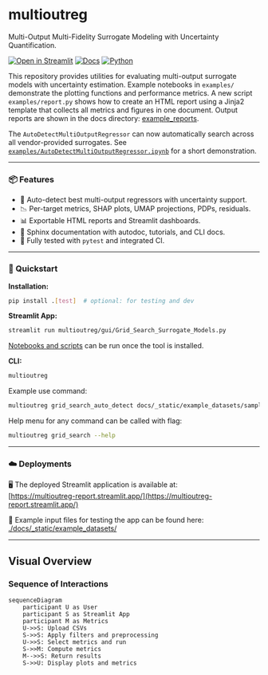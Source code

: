 <!-- # Copyright (c) 2025 takotime808 -->
# multioutreg #

Multi-Output Multi-Fidelity Surrogate Modeling with Uncertainty Quantification.

[![Open in Streamlit](https://static.streamlit.io/badges/streamlit_badge_black_white.svg)](https://multioutreg-sample.streamlit.app/)
[![Docs](https://img.shields.io/badge/docs-online-blue.svg)](https://takotime808.github.io/multioutreg/)
[![Python](https://img.shields.io/badge/python-3.9%2B-blue.svg)](https://www.python.org/)
<!-- [![PyPI](https://img.shields.io/pypi/v/multioutreg.svg)](https://pypi.org/project/multioutreg/) -->
<!-- [![License](https://img.shields.io/github/license/takotime808/multioutreg)](./LICENSE) -->
<!-- [![Build](https://github.com/takotime808/multioutreg/actions/workflows/python-ci.yml/badge.svg)](https://github.com/takotime808/multioutreg/actions/workflows/python-ci.yml) -->
<!-- [![Streamlit Smoke Test](https://github.com/takotime808/multioutreg/actions/workflows/streamlit-smoke.yml/badge.svg)](https://github.com/takotime808/multioutreg/actions/workflows/streamlit-smoke.yml) -->

This repository provides utilities for evaluating multi-output surrogate models
with uncertainty estimation. Example notebooks in `examples/` demonstrate the
plotting functions and performance metrics. A new script `examples/report.py`
shows how to create an HTML report using a Jinja2 template that collects all
metrics and figures in one document. Output reports are shown in the docs
directory: [example_reports](docs/example_reports/).

The `AutoDetectMultiOutputRegressor` can now automatically search across all
vendor-provided surrogates. See [`examples/AutoDetectMultiOutputRegressor.ipynb`](./examples/AutoDetectMultiOutputRegressor.ipynb) 
for a short demonstration.

----
### 📦 Features ###

- 🧠 Auto-detect best multi-output regressors with uncertainty support.
- 📉 Per-target metrics, SHAP plots, UMAP projections, PDPs, residuals.
- 📊 Exportable HTML reports and Streamlit dashboards.
- 📁 Sphinx documentation with autodoc, tutorials, and CLI docs.
- 🧪 Fully tested with `pytest` and integrated CI.

---
### 🚀 Quickstart ###

**Installation:**
```bash
pip install .[test]  # optional: for testing and dev
```

**Streamlit App:**
```sh
streamlit run multioutreg/gui/Grid_Search_Surrogate_Models.py
```

[Notebooks and scripts](examples/) can be run once the tool is installed.

**CLI:**

```sh
multioutreg
```

Example use command:
```sh
multioutreg grid_search_auto_detect docs/_static/example_datasets/sample_data.csv "x0,x1,x2,x3,x4,x5" "y0,y1"
```

Help menu for any command can be called with flag:
```sh
multioutreg grid_search --help
```

----
### ☁️ Deployments ###

🖥️ The deployed Streamlit application is available at:  
[https://multioutreg-report.streamlit.app/](https://multioutreg-report.streamlit.app/)

📂 Example input files for testing the app can be found here:  
[./docs/_static/example_datasets/](./docs/_static/example_datasets/)

----
## Visual Overview

### Sequence of Interactions

```mermaid
sequenceDiagram
    participant U as User
    participant S as Streamlit App
    participant M as Metrics
    U->>S: Upload CSVs
    S->>S: Apply filters and preprocessing
    U->>S: Select metrics and run
    S->>M: Compute metrics
    M-->>S: Return results
    S->>U: Display plots and metrics
```